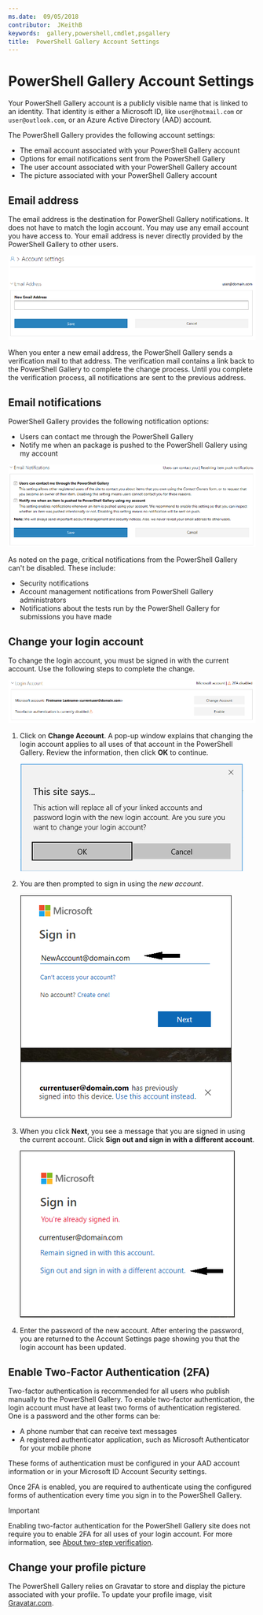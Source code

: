 ```yaml
---
ms.date:  09/05/2018
contributor:  JKeithB
keywords:  gallery,powershell,cmdlet,psgallery
title:  PowerShell Gallery Account Settings
---
```

# PowerShell Gallery Account Settings

Your PowerShell Gallery account is a publicly visible name that is linked to an identity. That
identity is either a Microsoft ID, like `user@hotmail.com` or `user@outlook.com`, or an Azure
Active Directory (AAD) account.

The PowerShell Gallery provides the following account settings:

- The email account associated with your PowerShell Gallery account
- Options for email notifications sent from the PowerShell Gallery
- The user account associated with your PowerShell Gallery account
- The picture associated with your PowerShell Gallery account

## Email address

The email address is the destination for PowerShell Gallery notifications. It does not have to
match the login account. You may use any email account you have access to. Your email address is
never directly provided by the PowerShell Gallery to other users.

![Changing email address](media/managing-account/PSGallery_AcccountEmailAddress.png)

When you enter a new email address, the PowerShell Gallery sends a verification mail to that
address. The verification mail contains a link back to the PowerShell Gallery to complete the
change process. Until you complete the verification process, all notifications are sent to the
previous address.

## Email notifications

PowerShell Gallery provides the following notification options:

- Users can contact me through the PowerShell Gallery
- Notify me when an package is pushed to the PowerShell Gallery using my account

![Changing email address](media/managing-account/PSGallery_AccountEmailOptions.png)

As noted on the page, critical notifications from the PowerShell Gallery can't be disabled.
These include:

- Security notifications
- Account management notifications from PowerShell Gallery administrators
- Notifications about the tests run by the PowerShell Gallery for submissions you have made

## Change your login account

To change the login account, you must be signed in with the current account. Use the following
steps to complete the change.

![Login Account settings](media/managing-account/PSGallery_LoginAccountSettings.png)

1. Click on **Change Account**. A pop-up window explains that changing the login account applies to
   all uses of that account in the PowerShell Gallery. Review the information, then click **OK** to
   continue.

   ![Login Account settings](media/managing-account/PSGallery_LoginAccountChange-1.png)

2. You are then prompted to sign in using the _new account_.

   ![Login Account settings](media/managing-account/PSGallery_LoginAccountChange-2.png)

3. When you click **Next**, you see a message that you are signed in using the current account.
   Click **Sign out and sign in with a different account**.

   ![Login Account settings](media/managing-account/PSGallery_LoginAccountChange-3.png)

4. Enter the password of the new account. After entering the password, you are returned to the
   Account Settings page showing you that the login account has been updated.


## Enable Two-Factor Authentication (2FA)

Two-factor authentication is recommended for all users who publish manually to the PowerShell
Gallery. To enable two-factor authentication, the login account must have at least two forms of
authentication registered. One is a password and the other forms can be:

- A phone number that can receive text messages
- A registered authenticator application, such as Microsoft Authenticator for your mobile phone

These forms of authentication must be configured in your AAD account information or in your
Microsoft ID Account Security settings.

Once 2FA is enabled, you are required to authenticate using the configured forms of authentication
every time you sign in to the PowerShell Gallery.

> [!IMPORTANT]
> Enabling two-factor authentication for the PowerShell Gallery site does not require you to enable
> 2FA for all uses of your login account. For more information, see
> [About two-step verification](https://support.microsoft.com/help/12408/microsoft-account-about-two-step-verification).

## Change your profile picture

The PowerShell Gallery relies on Gravatar to store and display the picture associated with your
profile. To update your profile image, visit [Gravatar.com](http://www.gravatar.com/).
